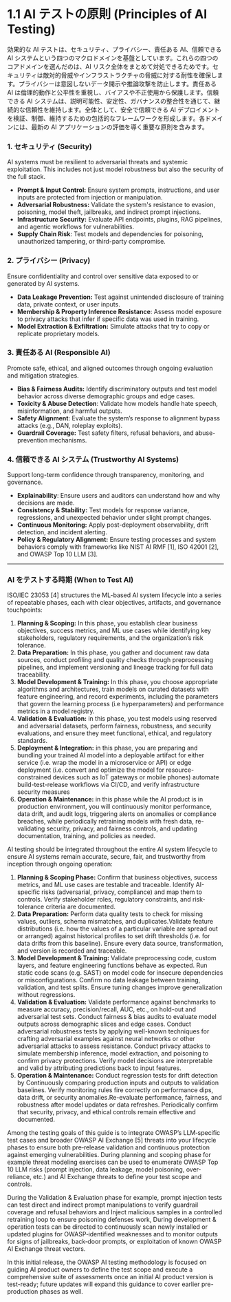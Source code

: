 # **1.1 AI テストの原則 (Principles of AI Testing)**

効果的な AI テストは、セキュリティ、プライバシー、責任ある AI、信頼できる AI システムという四つのマクロドメインを基盤としています。これらの四つのコアドメインを選んだのは、AI リスク全体をまとめて対処できるためです。セキュリティは敵対的脅威やインフラストラクチャの脅威に対する耐性を確保します。プライバシーは意図しないデータ開示や推論攻撃を防止します。責任ある AI は倫理的動作と公平性を重視し、バイアスや不正使用から保護します。信頼できる AI システムは、説明可能性、安定性、ガバナンスの整合性を通じて、継続的な信頼性を維持します。全体として、安全で信頼できる AI デプロイメントを検証、制御、維持するための包括的なフレームワークを形成します。各ドメインには、最新の AI アプリケーションの評価を導く重要な原則を含みます。

### **1\. セキュリティ (Security)**

AI systems must be resilient to adversarial threats and systemic exploitation. This includes not just model robustness but also the security of the full stack.

* **Prompt & Input Control:** Ensure system prompts, instructions, and user inputs are protected from injection or manipulation.  
* **Adversarial Robustness:** Validate the system's resistance to evasion, poisoning, model theft, jailbreaks, and indirect prompt injections.  
* **Infrastructure Security:** Evaluate API endpoints, plugins, RAG pipelines, and agentic workflows for vulnerabilities.  
* **Supply Chain Risk**: Test models and dependencies for poisoning, unauthorized tampering, or third-party compromise.

### **2\. プライバシー (Privacy)**

Ensure confidentiality and control over sensitive data exposed to or generated by AI systems.

* **Data Leakage Prevention:** Test against unintended disclosure of training data, private context, or user inputs.  
* **Membership & Property Inference Resistance**: Assess model exposure to privacy attacks that infer if specific data was used in training.  
* **Model Extraction & Exfiltration:** Simulate attacks that try to copy or replicate proprietary models.

### **3\. 責任ある AI (Responsible AI)**

Promote safe, ethical, and aligned outcomes through ongoing evaluation and mitigation strategies.

* **Bias & Fairness Audits:** Identify discriminatory outputs and test model behavior across diverse demographic groups and edge cases.  
* **Toxicity & Abuse Detection**: Validate how models handle hate speech, misinformation, and harmful outputs.  
* **Safety Alignment**: Evaluate the system’s response to alignment bypass attacks (e.g., DAN, roleplay exploits).  
* **Guardrail Coverage:** Test safety filters, refusal behaviors, and abuse-prevention mechanisms.

### **4\. 信頼できる AI システム (Trustworthy AI Systems)**

Support long-term confidence through transparency, monitoring, and governance.

* **Explainability**: Ensure users and auditors can understand how and why decisions are made.  
* **Consistency & Stability:** Test models for response variance, regressions, and unexpected behavior under slight prompt changes.  
* **Continuous Monitoring:** Apply post-deployment observability, drift detection, and incident alerting.  
* **Policy & Regulatory Alignment:** Ensure testing processes and system behaviors comply with frameworks like NIST AI RMF \[1\], ISO 42001 \[2\], and OWASP Top 10 LLM \[3\].

---

### **AI をテストする時期 (When to Test AI)**

ISO/IEC 23053 \[4\] structures the ML-based AI system lifecycle into a series of repeatable phases, each with clear objectives, artifacts, and governance touchpoints:

1. **Planning & Scoping:** In this phase, you establish clear business objectives, success metrics, and ML use cases while identifying key stakeholders, regulatory requirements, and the organization’s risk tolerance.  
2. **Data Preparation:** In this phase, you gather and document raw data sources, conduct profiling and quality checks through preprocessing pipelines, and implement versioning and lineage tracking for full data traceability.  
3. **Model Development & Training:** In this  phase, you choose appropriate algorithms and architectures, train models on curated datasets with feature engineering, and record experiments, including the parameters that govern the learning process (i.e hyperparameters) and performance metrics in a model registry.  
4. **Validation & Evaluation:** in this phase, you test models using reserved and adversarial datasets, perform fairness, robustness, and security evaluations, and ensure they meet functional, ethical, and regulatory standards.  
5. **Deployment & Integration:** in this phase, you are preparing and bundling your trained AI model into a deployable artifact for either service (i.e. wrap the model in a microservice or API) or edge deployment (i.e. convert and optimize the model for resource-constrained devices such as IoT gateways or mobile phones)  automate build-test-release workflows via CI/CD, and verify infrastructure security measures   
6. **Operation & Maintenance:** in this phase while the AI product is in production environment, you will continuously monitor performance, data drift, and audit logs, triggering alerts on anomalies or compliance breaches, while periodically retraining models with fresh data, re-validating security, privacy, and fairness controls, and updating documentation, training, and policies as needed.

AI testing should be integrated throughout the entire AI system lifecycle to ensure AI systems remain accurate, secure, fair, and trustworthy from inception through ongoing operation:

1. **Planning & Scoping Phase:** Confirm that business objectives, success metrics, and ML use cases are testable and traceable. Identify AI-specific risks (adversarial, privacy, compliance) and map them to controls. Verify stakeholder roles, regulatory constraints, and risk-tolerance criteria are documented.  
2. **Data Preparation:** Perform data quality tests to check for missing values, outliers, schema mismatches, and duplicates.Validate feature distributions (i.e. how the values of a particular variable are spread out or arranged) against historical profiles to set drift thresholds (i.e. for data drifts from this baseline). Ensure every data source, transformation, and version is recorded and traceable.  
3. **Model Development & Training:** Validate preprocessing code, custom layers, and feature engineering functions behave as expected. Run static code scans (e.g. SAST) on model code for insecure dependencies or misconfigurations. Confirm no data leakage between training, validation, and test splits. Ensure tuning changes improve generalization without regressions.  
4. **Validation & Evaluation:** Validate performance against benchmarks to measure accuracy, precision/recall, AUC, etc., on hold-out and adversarial test sets. Conduct fairness & bias audits to evaluate model outputs across demographic slices and edge cases. Conduct adversarial robustness tests by applying well-known techniques for crafting adversarial examples against neural networks or other adversarial attacks to assess resistance. Conduct privacy attacks to simulate membership inference, model extraction, and poisoning to confirm privacy protections. Verify model decisions are interpretable and valid by attributing predictions back to input features.  
5. **Operation & Maintenance:** Conduct regression tests for drift detection by Continuously comparing production inputs and outputs to validation baselines. Verify monitoring rules fire correctly on performance dips, data drift, or security anomalies.Re-evaluate performance, fairness, and robustness after model updates or data refreshes. Periodically confirm that security, privacy, and ethical controls remain effective and documented.

Among the testing goals of this guide is to integrate OWASP’s LLM‐specific test cases and broader OWASP AI Exchange \[5\] threats into your lifecycle phases to ensure both pre‐release validation and continuous protection against emerging vulnerabilities. During planning and scoping phase for example threat modeling exercises can be used to enumerate OWASP Top 10 LLM risks (prompt injection, data leakage, model poisoning, over‐reliance, etc.) and AI Exchange threats to define your test scope and controls. 

During the Validation & Evaluation phase for example, prompt injection tests can test direct and indirect prompt manipulations to verify guardrail coverage and refusal behaviors and Inject malicious samples in a controlled retraining loop to ensure poisoning defenses work, During development & operation tests can be directed to continuously scan newly installed or updated plugins for OWASP‐identified weaknesses and to monitor outputs for signs of jailbreaks, back‐door prompts, or exploitation of known OWASP AI Exchange threat vectors.

In this initial release, the OWASP AI testing methodology is focused on guiding AI product owners to define the test scope and execute a comprehensive suite of assessments once an initial AI product version is test-ready; future updates will expand this guidance to cover earlier pre-production phases as well.
